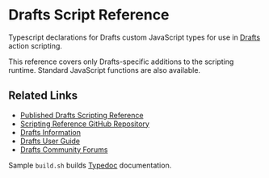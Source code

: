 # Drafts Script Reference

Typescript declarations for Drafts custom JavaScript types for use in [Drafts](https://getdrafts.com/) action scripting.

This reference covers only Drafts-specific additions to the scripting runtime. Standard JavaScript functions are also available.

## Related Links

- [Published Drafts Scripting Reference](https://scripting.getdrafts.com/)
- [Scripting Reference GitHub Repository](https://github.com/agiletortoise/drafts-script-reference)
- [Drafts Information](https://getdrafts.com/)
- [Drafts User Guide](https://docs.getdrafts.com/)
- [Drafts Community Forums](https://forums.getdrafts.com/)

Sample `build.sh` builds [Typedoc](https://typedoc.org) documentation.
